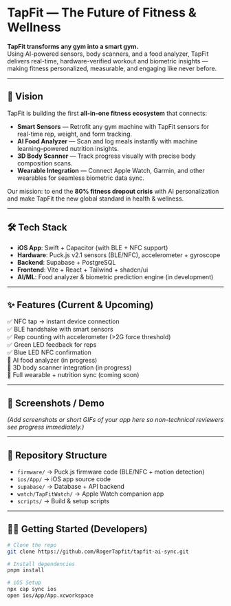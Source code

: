 # TapFit — The Future of Fitness & Wellness  

**TapFit transforms any gym into a smart gym.**  
Using AI-powered sensors, body scanners, and a food analyzer, TapFit delivers real-time, hardware-verified workout and biometric insights — making fitness personalized, measurable, and engaging like never before.  

---

## 🚀 Vision  
TapFit is building the first **all-in-one fitness ecosystem** that connects:  
- **Smart Sensors** — Retrofit any gym machine with TapFit sensors for real-time rep, weight, and form tracking.  
- **AI Food Analyzer** — Scan and log meals instantly with machine learning–powered nutrition insights.  
- **3D Body Scanner** — Track progress visually with precise body composition scans.  
- **Wearable Integration** — Connect Apple Watch, Garmin, and other wearables for seamless biometric data sync.  

Our mission: to end the **80% fitness dropout crisis** with AI personalization and make TapFit the new global standard in health & wellness.  

---

## 🛠️ Tech Stack  
- **iOS App**: Swift + Capacitor (with BLE + NFC support)  
- **Hardware**: Puck.js v2.1 sensors (BLE/NFC), accelerometer + gyroscope  
- **Backend**: Supabase + PostgreSQL  
- **Frontend**: Vite + React + Tailwind + shadcn/ui  
- **AI/ML**: Food analyzer & biometric prediction engine (in development)  

---

## ✨ Features (Current & Upcoming)  
✅ NFC tap → instant device connection  
✅ BLE handshake with smart sensors  
✅ Rep counting with accelerometer (>2G force threshold)  
✅ Green LED feedback for reps  
✅ Blue LED NFC confirmation  
🔄 AI food analyzer (in progress)  
🔄 3D body scanner integration (in progress)  
🔄 Full wearable + nutrition sync (coming soon)  

---

## 📸 Screenshots / Demo  
*(Add screenshots or short GIFs of your app here so non-technical reviewers see progress immediately.)*  

---

## 📂 Repository Structure  
- `firmware/` → Puck.js firmware code (BLE/NFC + motion detection)  
- `ios/App/` → iOS app source code  
- `supabase/` → Database + API backend  
- `watch/TapFitWatch/` → Apple Watch companion app  
- `scripts/` → Build & setup scripts  

---

## 🧑‍💻 Getting Started (Developers)  
```bash
# Clone the repo
git clone https://github.com/RogerTapfit/tapfit-ai-sync.git

# Install dependencies
pnpm install

# iOS Setup
npx cap sync ios
open ios/App/App.xcworkspace
